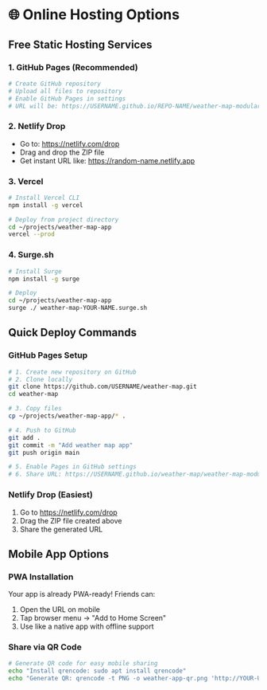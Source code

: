 # 🌐 Online Hosting Options

## Free Static Hosting Services

### **1. GitHub Pages (Recommended)**
```bash
# Create GitHub repository
# Upload all files to repository
# Enable GitHub Pages in settings
# URL will be: https://USERNAME.github.io/REPO-NAME/weather-map-modular.html
```

### **2. Netlify Drop**
- Go to: https://netlify.com/drop
- Drag and drop the ZIP file
- Get instant URL like: https://random-name.netlify.app

### **3. Vercel**
```bash
# Install Vercel CLI
npm install -g vercel

# Deploy from project directory
cd ~/projects/weather-map-app
vercel --prod
```

### **4. Surge.sh**
```bash
# Install Surge
npm install -g surge

# Deploy
cd ~/projects/weather-map-app
surge ./ weather-map-YOUR-NAME.surge.sh
```

## Quick Deploy Commands

### **GitHub Pages Setup**
```bash
# 1. Create new repository on GitHub
# 2. Clone locally
git clone https://github.com/USERNAME/weather-map.git
cd weather-map

# 3. Copy files
cp ~/projects/weather-map-app/* .

# 4. Push to GitHub
git add .
git commit -m "Add weather map app"
git push origin main

# 5. Enable Pages in GitHub settings
# 6. Share URL: https://USERNAME.github.io/weather-map/weather-map-modular.html
```

### **Netlify Drop (Easiest)**
1. Go to https://netlify.com/drop
2. Drag the ZIP file created above
3. Share the generated URL

## Mobile App Options

### **PWA Installation**
Your app is already PWA-ready! Friends can:
1. Open the URL on mobile
2. Tap browser menu → "Add to Home Screen"
3. Use like a native app with offline support

### **Share via QR Code**
```bash
# Generate QR code for easy mobile sharing
echo "Install qrencode: sudo apt install qrencode"
echo "Generate QR: qrencode -t PNG -o weather-app-qr.png 'http://YOUR-URL'"
```